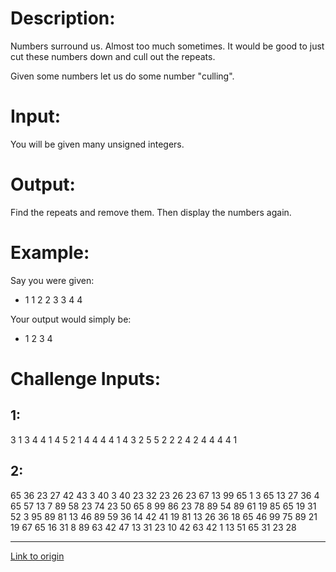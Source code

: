 # Description:

Numbers surround us. Almost too much sometimes. It would be good to just cut these numbers down and cull out the repeats.

Given some numbers let us do some number "culling".

# Input:

You will be given many unsigned integers. 

# Output:

Find the repeats and remove them. Then display the numbers again.

# Example:

Say you were given:

* 1 1 2 2 3 3 4 4

Your output would simply be:

* 1 2 3 4

# Challenge Inputs:

## 1:

3 1 3 4 4 1 4 5 2 1 4 4 4 4 1 4 3 2 5 5 2 2 2 4 2 4 4 4 4 1

## 2:

65 36 23 27 42 43 3 40 3 40 23 32 23 26 23 67 13 99 65 1 3 65 13 27 36 4 65 57 13 7 89 58 23 74 23 50 65 8 99 86 23 78 89 54 89 61 19 85 65 19 31 52 3 95 89 81 13 46 89 59 36 14 42 41 19 81 13 26 36 18 65 46 99 75 89 21 19 67 65 16 31 8 89 63 42 47 13 31 23 10 42 63 42 1 13 51 65 31 23 28

---

[Link to origin](https://www.reddit.com/r/dailyprogrammer/30ubcl)